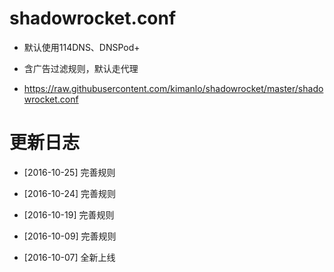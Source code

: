 #	shadowrocket.conf

-	默认使用114DNS、DNSPod+

-	含广告过滤规则，默认走代理

-	https://raw.githubusercontent.com/kimanlo/shadowrocket/master/shadowrocket.conf


#	更新日志

- [2016-10-25]	完善规则

-	[2016-10-24]	完善规则

-	[2016-10-19]	完善规则

-	[2016-10-09]	完善规则

-	[2016-10-07]	全新上线

